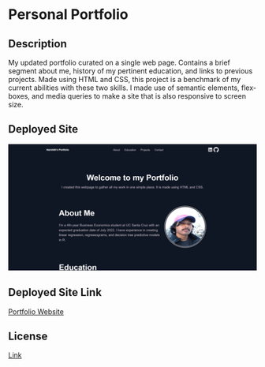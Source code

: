 # Personal Portfolio

## Description
My updated portfolio curated on a single web page. Contains a brief segment about me, history of my pertinent education, and links to previous projects. Made using HTML and CSS, this project is a benchmark of my current abilities with these two skills. I made use of semantic elements, flex-boxes, and media queries to make a site that is also responsive to screen size.

## Deployed Site
![Website Screem Shot](./assets/img/portfolio-page-screenshot.PNG)

## Deployed Site Link
[Portfolio Website](https://hmanjun.github.io/Portfolio-page/)

## License
[Link](https://github.com/hmanjun/horiseon-refactor/blob/main/LICENSE)